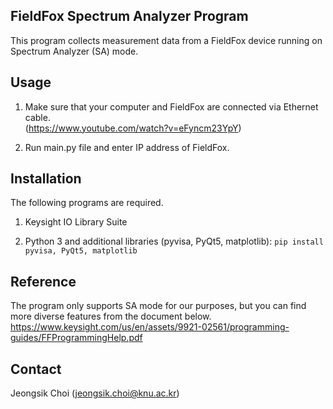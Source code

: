 ## FieldFox Spectrum Analyzer Program

This program collects measurement data from a FieldFox device running on Spectrum Analyzer (SA) mode. 


## Usage

1. Make sure that your computer and FieldFox are connected via Ethernet cable.  
(https://www.youtube.com/watch?v=eFyncm23YpY)


2. Run main.py file and enter IP address of FieldFox.



## Installation

The following programs are required.

1. Keysight IO Library Suite  

2. Python 3 and additional libraries (pyvisa, PyQt5, matplotlib): ```pip install pyvisa, PyQt5, matplotlib```


## Reference

The program only supports SA mode for our purposes, but you can find more diverse features from the document below.  
https://www.keysight.com/us/en/assets/9921-02561/programming-guides/FFProgrammingHelp.pdf


## Contact

Jeongsik Choi (jeongsik.choi@knu.ac.kr)
